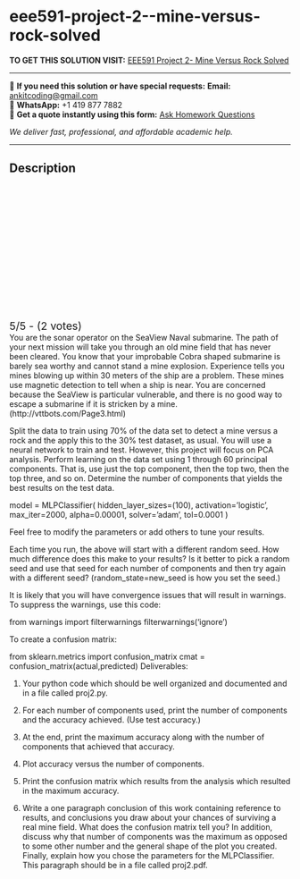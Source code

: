 # eee591-project-2--mine-versus-rock-solved
**TO GET THIS SOLUTION VISIT:** [EEE591 Project 2- Mine Versus Rock Solved](https://www.ankitcodinghub.com/product/eee591-project-machine-learning-mine-versus-rock-solved-2/)


---

📩 **If you need this solution or have special requests:** **Email:** ankitcoding@gmail.com  
📱 **WhatsApp:** +1 419 877 7882  
📄 **Get a quote instantly using this form:** [Ask Homework Questions](https://www.ankitcodinghub.com/services/ask-homework-questions/)

*We deliver fast, professional, and affordable academic help.*

---

<h2>Description</h2>



<div class="kk-star-ratings kksr-auto kksr-align-center kksr-valign-top" data-payload="{&quot;align&quot;:&quot;center&quot;,&quot;id&quot;:&quot;121184&quot;,&quot;slug&quot;:&quot;default&quot;,&quot;valign&quot;:&quot;top&quot;,&quot;ignore&quot;:&quot;&quot;,&quot;reference&quot;:&quot;auto&quot;,&quot;class&quot;:&quot;&quot;,&quot;count&quot;:&quot;2&quot;,&quot;legendonly&quot;:&quot;&quot;,&quot;readonly&quot;:&quot;&quot;,&quot;score&quot;:&quot;5&quot;,&quot;starsonly&quot;:&quot;&quot;,&quot;best&quot;:&quot;5&quot;,&quot;gap&quot;:&quot;4&quot;,&quot;greet&quot;:&quot;Rate this product&quot;,&quot;legend&quot;:&quot;5\/5 - (2 votes)&quot;,&quot;size&quot;:&quot;24&quot;,&quot;title&quot;:&quot;EEE591 Project 2- Mine Versus Rock Solved&quot;,&quot;width&quot;:&quot;138&quot;,&quot;_legend&quot;:&quot;{score}\/{best} - ({count} {votes})&quot;,&quot;font_factor&quot;:&quot;1.25&quot;}">

<div class="kksr-stars">

<div class="kksr-stars-inactive">
            <div class="kksr-star" data-star="1" style="padding-right: 4px">


<div class="kksr-icon" style="width: 24px; height: 24px;"></div>
        </div>
            <div class="kksr-star" data-star="2" style="padding-right: 4px">


<div class="kksr-icon" style="width: 24px; height: 24px;"></div>
        </div>
            <div class="kksr-star" data-star="3" style="padding-right: 4px">


<div class="kksr-icon" style="width: 24px; height: 24px;"></div>
        </div>
            <div class="kksr-star" data-star="4" style="padding-right: 4px">


<div class="kksr-icon" style="width: 24px; height: 24px;"></div>
        </div>
            <div class="kksr-star" data-star="5" style="padding-right: 4px">


<div class="kksr-icon" style="width: 24px; height: 24px;"></div>
        </div>
    </div>

<div class="kksr-stars-active" style="width: 138px;">
            <div class="kksr-star" style="padding-right: 4px">


<div class="kksr-icon" style="width: 24px; height: 24px;"></div>
        </div>
            <div class="kksr-star" style="padding-right: 4px">


<div class="kksr-icon" style="width: 24px; height: 24px;"></div>
        </div>
            <div class="kksr-star" style="padding-right: 4px">


<div class="kksr-icon" style="width: 24px; height: 24px;"></div>
        </div>
            <div class="kksr-star" style="padding-right: 4px">


<div class="kksr-icon" style="width: 24px; height: 24px;"></div>
        </div>
            <div class="kksr-star" style="padding-right: 4px">


<div class="kksr-icon" style="width: 24px; height: 24px;"></div>
        </div>
    </div>
</div>


<div class="kksr-legend" style="font-size: 19.2px;">
            5/5 - (2 votes)    </div>
    </div>
You are the sonar operator on the SeaView Naval submarine. The path of your next mission will take you through an old mine field that has never been cleared. You know that your improbable Cobra shaped submarine is barely sea worthy and cannot stand a mine explosion. Experience tells you mines blowing up within 30 meters of the ship are a problem. These mines use magnetic detection to tell when a ship is near. You are concerned because the SeaView is particular vulnerable, and there is no good way to escape a submarine if it is stricken by a mine. (http://vttbots.com/Page3.html)

Split the data to train using 70% of the data set to detect a mine versus a rock and the apply this to the 30% test dataset, as usual. You will use a neural network to train and test. However, this project will focus on PCA analysis. Perform learning on the data set using 1 through 60 principal components. That is, use just the top component, then the top two, then the top three, and so on. Determine the number of components that yields the best results on the test data.

model = MLPClassifier( hidden_layer_sizes=(100), activation=’logistic’, max_iter=2000, alpha=0.00001, solver=’adam’, tol=0.0001 )

Feel free to modify the parameters or add others to tune your results.

Each time you run, the above will start with a different random seed. How much difference does this make to your results? Is it better to pick a random seed and use that seed for each number of components and then try again with a different seed? (random_state=new_seed is how you set the seed.)

It is likely that you will have convergence issues that will result in warnings. To suppress the warnings, use this code:

from warnings import filterwarnings filterwarnings(‘ignore’)

To create a confusion matrix:

from sklearn.metrics import confusion_matrix cmat = confusion_matrix(actual,predicted) Deliverables:

1) Your python code which should be well organized and documented and in a file called proj2.py.

2) For each number of components used, print the number of components and the accuracy achieved. (Use test accuracy.)

3) At the end, print the maximum accuracy along with the number of components that achieved that accuracy.

4) Plot accuracy versus the number of components.

5) Print the confusion matrix which results from the analysis which resulted in the maximum accuracy.

6) Write a one paragraph conclusion of this work containing reference to results, and conclusions you draw about your chances of surviving a real mine field. What does the confusion matrix tell you? In addition, discuss why that number of components was the maximum as opposed to some other number and the general shape of the plot you created. Finally, explain how you chose the parameters for the MLPClassifier. This paragraph should be in a file called proj2.pdf.
